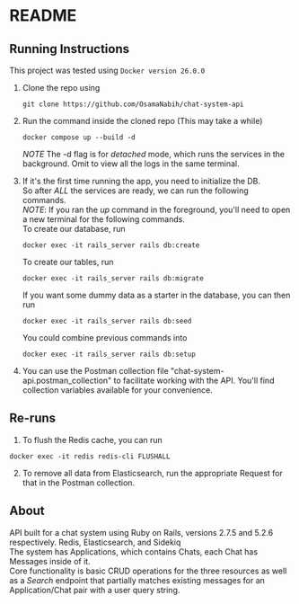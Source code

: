 # README

## Running Instructions
This project was tested using `Docker version 26.0.0`

1. Clone the repo using

    ```
    git clone https://github.com/OsamaNabih/chat-system-api
    ```

2. Run the command inside the cloned repo (This may take a while)

    ```
    docker compose up --build -d
    ```

    *NOTE* The -d flag is for <em>detached</em> mode, which runs the services in the background. Omit to view all the logs in the same terminal.

3. If it's the first time running the app, you need to initialize the DB. <br>
    So after *ALL* the services are ready, we can run the following commands. <br>
    *NOTE*: If you ran the _up_ command in the foreground, you'll need to open a new terminal for the following commands. <br>
    To create our database, run
    ```
    docker exec -it rails_server rails db:create
    ```
    To create our tables, run
    ```
    docker exec -it rails_server rails db:migrate
    ```
    If you want some dummy data as a starter in the database, you can then run
    ```
    docker exec -it rails_server rails db:seed
    ```
    You could combine previous commands into
    ```
    docker exec -it rails_server rails db:setup
    ```

4. You can use the Postman collection file "chat-system-api.postman_collection" to facilitate working with the API. You'll find collection variables available for your convenience.

## Re-runs 
1. To flush the Redis cache, you can run
  ```
  docker exec -it redis redis-cli FLUSHALL
  ```
2. To remove all data from Elasticsearch, run the appropriate Request for that in the Postman collection.

## About

API built for a chat system using Ruby on Rails, versions 2.7.5 and 5.2.6 respectively. Redis, Elasticsearch, and Sidekiq <br>
The system has Applications, which contains Chats, each Chat has Messages inside of it. <br>
Core functionality is basic CRUD operations for the three resources as well as a _Search_ endpoint that partially matches existing messages for an Application/Chat pair with a user query string.

